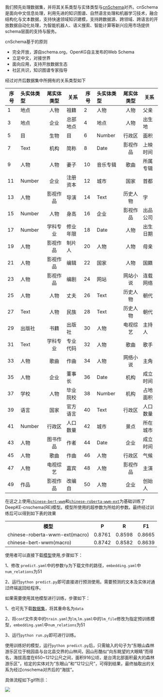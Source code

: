

我们预先处理数据集，并将其关系类型与实体类型与[cnSchema](https://github.com/OpenKG-ORG/cnSchema)对齐。cnSchema是面向中文信息处理，利用先进的知识图谱、自然语言处理和机器学习技术，融合结构化与文本数据，支持快速领域知识建模，支持跨数据源、跨领域、跨语言的开放数据自动化处理，为智能机器人、语义搜索、智能计算等新兴应用市场提供schema层面的支持与服务。

cnSchema基于的原则
* 完全开放，源自schema.org，OpenKG自主发布的Web Schema
* 立足中文，对接世界
* 面向应用，支持开放数据生态
* 社区共识，知识图谱专家指导

经过对齐后数据集中所拥有的关系类型如下

| 序号  | 头实体类型 | 尾实体类型| 关系| 序号  | 头实体类型 | 尾实体类型| 关系| 
| --- | :--- | :---: | --- | --- | :--- | :---: | --- | 
| 1  | 地点| 人物 | 祖籍 |2  | 人物| 人物 | 父亲 |
| 3  | 地点| 企业 | 总部地点 |4  | 地点| 人物 | 出生地 |
| 5  | 目| 生物 | 目 |6  | Number| 行政区 | 面积 |
| 7  | Text| 机构 | 简称 |8  | Date| 影视作品 | 上映时间 |
| 9  | 人物| 人物 | 妻子 |10  | 音乐专辑| 歌曲 | 所属专辑 |
| 11  | Number| 企业 | 注册资本 |12  | 城市| 国家 | 首都 |
| 13  | 人物| 影视作品 | 导演 |14  | Text| 历史人物 | 字 |
| 15  | Number| 人物 | 身高 |16  | 企业| 影视作品 | 出品公司 |
| 17  | Number| 学科专业 | 修业年限 |18  | Date| 人物 | 出生日期 |
| 19  | 人物| 影视作品 | 制片人 |20  | 人物| 人物 | 母亲 |
| 21  | 人物| 影视作品 | 编辑 |22  | 国家| 人物 | 国籍 |
| 23  | 人物| 影视作品 | 编剧 |24  | 网站| 网站小说 | 连载网络 |
| 25  | 人物| 人物 | 丈夫 |26  | Text| 历史人物 | 朝代 |
| 27  | Text| 人物 | 民族 |28  | Text| 历史人物 | 朝代 |
| 29  | 出版社| 书籍 | 出版社 |30  | 人物| 电视综艺 | 主持人 |
| 31  | Text| 学科专业 | 专业代码 |32  | 人物| 歌曲 | 歌手 |
| 33  | 人物| 歌曲 | 作曲 |34  | 人物| 网络小说 | 主角 |
| 35  | 人物| 企业 | 董事长 |36  | Date| 机构 | 成立时间 |
| 37  | 学校| 人物 | 毕业院校 |38  | Number| 机构 | 占地面积 |
| 39  | 语言| 国家 | 官方语言 |40  | Text| 行政区 | 人口数量 |
| 41  | Number| 行政区 | 人口数量 |42  | 城市| 景点 | 所在城市 |
| 43  | 人物| 图书作品 | 作者 |44  | Date| 企业 | 成立时间 |
| 45  | 人物| 歌曲 | 作曲 |46  | 人物| 行政区 | 气候 |
| 47  | 人物| 电视综艺 | 嘉宾 |48  | 人物| 影视作品 | 主演 |
| 49  | 作品| 影视作品 | 改编自 |50  | 人物| 企业 | 创始人 |





在这之上使用[`chinese-bert-wwm`](https://drive.google.com/drive/folders/1wb_QIZduKDwrHeri0s5byibsSQrrJTEv)和[`chinese-roberta-wwm-ext`](https://drive.google.com/drive/folders/1wb_QIZduKDwrHeri0s5byibsSQrrJTEv)为基础训练了DeepKE-cnschema(RE)模型。模型所使用的超参数为所给的参数。最终经过训练后可以得到如下表的效果

<table>
	<tr>
		<th>模型</th>
		<th>P</th>
		<th>R</th>
		<th>F1</th>
	</tr>
  <tr>
		<td>chinese-roberta-wwm-ext(macro)</td>
		<td>0.8761</td>
		<td>0.8598</td>
		<td>0.8665</td>
	</tr>
  <tr>
		<td>chinese-bert-wwm(macro)</td>
		<td>0.8742</td>
		<td>0.8582</td>
		<td>0.8639</td>
	</tr>
	
</table>


使用者可以直接下载[模型](https://drive.google.com/drive/folders/1wb_QIZduKDwrHeri0s5byibsSQrrJTEv)使用,步骤如下：

1、修改 `predict.yaml`中的参数`fp`为下载文件的路径，`embedding.yaml`中`num_relations`为51

2、运行```python predict.py```即可直接进行预测使用。需要预测的文本及实体对通过终端返回给程序。

如果需要使用其他模型进行训练，步骤如下：

1、也可先下载[数据集](https://drive.google.com/drive/folders/1wb_QIZduKDwrHeri0s5byibsSQrrJTEv)，将其重命名为`data`

2、将`conf`文件夹中的`train.yaml`为`lm`,`lm.yaml`中的`lm_file`修改为指定预训练模型，`embedding.yaml`中`num_relations`为51

3、运行```python run.py```即可进行训练。


使用训练好的模型，运行```python predict.py```后，只需输入的句子为“东眼山森林游乐区位于桃园县与台北县交界的山林间，因山形酷似“向东眺望的大眼睛”而得名，海拔高度在650~1212公尺之间，面积916公顷，是台湾北部面积最大的森林游乐区”，给定的实体对为“东眼山”和“1212公尺”，可得到结果，最终抽取出的关系为经过cnschema对齐后的“海拔”。

具体流程如下gif所示：

<img src="demo.gif" />

